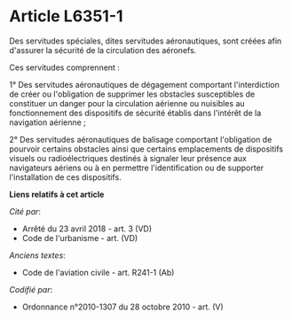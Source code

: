 # Article L6351-1

Des servitudes spéciales, dites servitudes aéronautiques, sont créées afin d'assurer la sécurité de la circulation des
aéronefs.

Ces servitudes comprennent :

1° Des servitudes aéronautiques de dégagement comportant l'interdiction de créer ou l'obligation de supprimer les obstacles
susceptibles de constituer un danger pour la circulation aérienne ou nuisibles au fonctionnement des dispositifs de sécurité
établis dans l'intérêt de la navigation aérienne ;

2° Des servitudes aéronautiques de balisage comportant l'obligation de pourvoir certains obstacles ainsi que certains
emplacements de dispositifs visuels ou radioélectriques destinés à signaler leur présence aux navigateurs aériens ou à en
permettre l'identification ou de supporter l'installation de ces dispositifs.

**Liens relatifs à cet article**

_Cité par_:

  - Arrêté du 23 avril 2018 - art. 3 (VD)
  - Code de l'urbanisme - art. (VD)

_Anciens textes_:

  - Code de l'aviation civile - art. R241-1 (Ab)

_Codifié par_:

  - Ordonnance n°2010-1307 du 28 octobre 2010 - art. (V)
